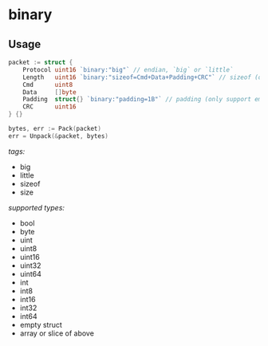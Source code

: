 # binary

## Usage

```go
packet := struct {
    Protocol uint16 `binary:"big"` // endian, `big` or `little`
    Length   uint16 `binary:"sizeof=Cmd+Data+Padding+CRC"` // sizeof (only support integer, others will be ignored), auto calculate size of fields
    Cmd      uint8
    Data     []byte
    Padding  struct{} `binary:"padding=1B"` // padding (only support empty struct, others will be ignored), specify the size of padding
    CRC      uint16
} {}

bytes, err := Pack(packet)
err = Unpack(&packet, bytes)
```

*tags:*

- big
- little
- sizeof
- size

*supported types:*

- bool
- byte
- uint
- uint8
- uint16
- uint32
- uint64
- int
- int8
- int16
- int32
- int64
- empty struct
- array or slice of above
